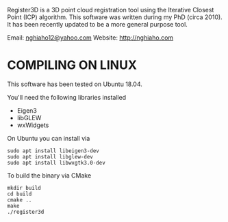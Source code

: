 Register3D is a 3D point cloud registration tool using the Iterative Closest Point (ICP) algorithm. This software was written during my PhD (circa 2010). It has been recently updated to be a more general purpose tool.

Email: nghiaho12@yahoo.com
Website: http://nghiaho.com

COMPILING ON LINUX
===============================================================================
This software has been tested on Ubuntu 18.04.

You'll need the following libraries installed
- Eigen3
- libGLEW
- wxWidgets

On Ubuntu you can install via

```
sudo apt install libeigen3-dev
sudo apt install libglew-dev
sudo apt install libwxgtk3.0-dev
```

To build the binary via CMake

```
mkdir build
cd build
cmake ..
make
./register3d
```

